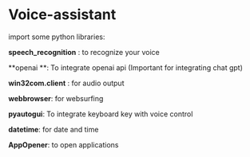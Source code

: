 # Voice-assistant
import some python libraries:

**speech_recognition** : to recognize your voice 

**openai **: To integrate openai api (Important for integrating chat gpt) 

**win32com.client** : for audio output

**webbrowser**: for websurfing

**pyautogui**: To integrate keyboard key with voice control

**datetime**: for date and time

**AppOpener**: to open applications
